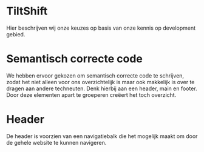 # TiltShift
Hier beschrijven wij onze keuzes op basis van onze kennis op development gebied.

# Semantisch correcte code
We hebben ervoor gekozen om semantisch correcte code te schrijven, zodat het niet alleen
voor ons overzichtelijk is maar ook makkelijk is over te dragen aan andere techneuten. 
Denk hierbij aan een header, main en footer. Door deze elementen apart te groeperen 
creëert het toch overzicht. 

# Header
De header is voorzien van een navigatiebalk die het mogelijk maakt om door de gehele
website te kunnen navigeren. 